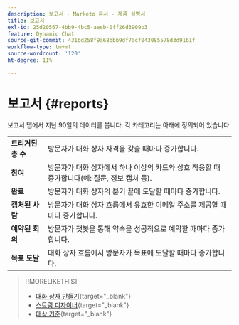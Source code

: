 ```yaml
---
description: 보고서 - Marketo 문서 - 제품 설명서
title: 보고서
exl-id: 25d20567-4bb9-4bc5-aeeb-0ff26d3909b3
feature: Dynamic Chat
source-git-commit: 431bd258f9a68bbb9df7acf043085578d3d91b1f
workflow-type: tm+mt
source-wordcount: '120'
ht-degree: 11%

---
```


# 보고서 {#reports}

보고서 탭에서 지난 90일의 데이터를 봅니다. 각 카테고리는 아래에 정의되어 있습니다.

<table>
 <tr>
  <td><strong>트리거된 총 수</strong></td>
  <td>방문자가 대화 상자 자격을 갖출 때마다 증가합니다.
</td>
 </tr>
 <tr>
  <td><strong>참여</strong></td>
  <td>방문자가 대화 상자에서 하나 이상의 카드와 상호 작용할 때 증가합니다(예: 질문, 정보 캡처 등).</td>
 </tr>
 <tr>
  <td><strong>완료</strong></td>
  <td>방문자가 대화 상자의 분기 끝에 도달할 때마다 증가합니다.</td>
 </tr>
 <tr>
  <td><strong>캡처된 사람</strong></td>
  <td>방문자가 대화 상자 흐름에서 유효한 이메일 주소를 제공할 때마다 증가합니다.</td>
 </tr>
 <tr>
  <td><strong>예약된 회의</strong></td>
  <td>방문자가 챗봇을 통해 약속을 성공적으로 예약할 때마다 증가합니다.</td>
 </tr>
 <tr>
  <td><strong>목표 도달</strong></td>
  <td>대화 상자 흐름에서 방문자가 목표에 도달할 때마다 증가합니다.</td>
 </tr>
</table>

>[!MORELIKETHIS]
>
>* [대화 상자 만들기](/help/marketo/product-docs/demand-generation/dynamic-chat/dialogues/create-a-dialogue.md){target="_blank"}
>* [스트림 디자이너](/help/marketo/product-docs/demand-generation/dynamic-chat/dialogues/stream-designer.md){target="_blank"}
>* [대상 기준](/help/marketo/product-docs/demand-generation/dynamic-chat/dialogues/audience-criteria.md){target="_blank"}
